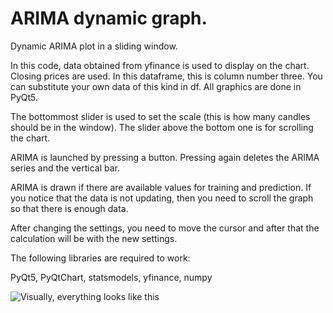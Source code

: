 # ARIMA dynamic graph.

Dynamic ARIMA plot in a sliding window.

In this code, data obtained from yfinance is used to display on the chart.
Closing prices are used. In this dataframe, this is column number three. You can substitute your own data of this kind in df. All graphics are done in PyQt5.

The bottommost slider is used to set the scale (this is how many candles should be in the window). The slider above the bottom one is for scrolling the chart.

ARIMA is launched by pressing a button. Pressing again deletes the ARIMA series and the vertical bar.

ARIMA is drawn if there are available values for training and prediction. If you notice that the data is not updating, then you need to scroll the graph so that there is enough data.

After changing the settings, you need to move the cursor and after that the calculation will be with the new settings.

The following libraries are required to work: 

PyQt5, PyQtChart, statsmodels, yfinance, numpy

![Visually, everything looks like this](https://github.com/quant12345/Dynamic-ARIMA/blob/main/arima.gif)




